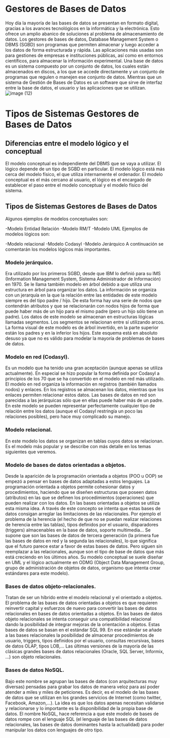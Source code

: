  # Gestores de Bases de Datos
 
 Hoy día la mayoría de las bases de datos se presentan en formato digital, gracias a los avances tecnológicos en la informática y la electrónica. Esto ofrece un amplio abanico de soluciones al problema de almacenamiento de datos. Los gestores de bases de datos, Database Management System o DBMS (SGBD) son programas que permiten almacenar y luego acceder a los datos de forma estructurada y rápida. Las aplicaciones más usadas son para gestiones de empresas e instituciones públicas, así como en entornos científicos, para almacenar la información experimental. Una base de datos es un sistema compuesto por un conjunto de datos, los cuales están almacenados en discos, a los que se accede directamente y un conjunto de programas que regulen o manejen ese conjunto de datos. Mientras que un sistema de Gestión de Bases de Datos es un software que sirve de interfaz entre la base de datos, el usuario y las aplicaciones que se utilizan.
![image (12)](https://user-images.githubusercontent.com/106564121/177388190-2dbc415b-7876-433f-95b8-2ef547555589.png)
 
 
 
 
 
 
 
 
 
 
 
 
 
 
 
 
 
 
 
 
 # Tipos de Sistemas Gestores de Bases de Datos #

 ## Diferencias entre el modelo lógico y el conceptual

El modelo conceptual es independiente del DBMS que se vaya a utilizar. El lógico depende de un tipo de
SGBD en particular.
El modelo lógico está más cerca del modelo físico, el que utiliza internamente el ordenador.
El modelo conceptual es el más cercano al usuario, el lógico es el encargado de establecer el paso entre
el modelo conceptual y el modelo físico del sistema.

## **Tipos de Sistemas Gestores de Bases de Datos**
Algunos ejemplos de modelos conceptuales son:

-Modelo Entidad Relación
-Modelo RM/T
-Modelo UML
Ejemplos de modelos lógicos son:

-Modelo relacional
-Modelo Codasyl
-Modelo Jerárquico
A continuación se comentarán los modelos lógicos más importantes.

### Modelo jerárquico.
Era utilizado por los primeros SGBD, desde que IBM lo definió para su IMS (Information Management System, Sistema Administrador de Información) en 1970. Se le llama también modelo en árbol debido a que utiliza una estructura en árbol para organizar los datos.
La información se organiza con un jerarquía en la que la relación entre las entidades de este modelo siempre es del tipo padre / hijo. De esta forma hay una serie de nodos que contendrán atributos y que se relacionarán con nodos hijos de forma que puede haber más de un hijo para el mismo padre (pero un hijo sólo tiene un padre).
Los datos de este modelo se almacenan en estructuras lógicas llamadas segmentos. Los segmentos se relacionan entre sí utilizando arcos.
La forma visual de este modelo es de árbol invertido, en la parte superior están los padres y en la inferior los hijos.
Este esquema está en absoluto desuso ya que no es válido para modelar la mayoría de problemas de
bases de datos.
### Modelo en red (Codasyl).
Es un modelo que ha tenido una gran aceptación (aunque apenas se utiliza actualmente). En especial se
hizo popular la forma definida por Codasyl a principios de los 70 que se ha convertido en el modelo en
red más utilizado.
El modelo en red organiza la información en registros (también llamados nodos) y enlaces. En los
registros se almacenan los datos, mientras que los enlaces permiten relacionar estos datos. Las bases de
datos en red son parecidas a las jerárquicas sólo que en ellas puede haber más de un padre.
En este modelo se pueden representar perfectamente cualquier tipo de relación entre los datos (aunque
el Codasyl restringía un poco las relaciones posibles), pero hace muy complicado su manejo.
### Modelo relacional.
En este modelo los datos se organizan en tablas cuyos datos se relacionan. Es el modelo más popular y se
describe con más detalle en los temas siguientes que veremos.
### Modelo de bases de datos orientadas a objetos.
Desde la aparición de la programación orientada a objetos (POO u OOP) se empezó a pensar en bases
de datos adaptadas a estos lenguajes. La programación orientada a objetos permite cohesionar datos y
procedimientos, haciendo que se diseñen estructuras que poseen datos (atributos) en las que se
definen los procedimientos (operaciones) que pueden realizar con los datos. En las bases orientadas a
objetos se utiliza esta misma idea.
A través de este concepto se intenta que estas bases de datos consigan arreglar las limitaciones de las
relacionales. Por ejemplo el problema de la herencia (el hecho de que no se puedan realizar relaciones
de herencia entre las tablas), tipos definidos por el usuario, disparadores (triggers) almacenables en la
base de datos, soporte multimedia...
Se supone que son las bases de datos de tercera generación (la primera fue las bases de datos en red y
la segunda las relacionales), lo que significa que el futuro parece estar a favor de estas bases de datos.
Pero siguen sin reemplazar a las relacionales, aunque son el tipo de base de datos que más está
creciendo en los últimos años.
Su modelo conceptual se suele diseñar en UML y el lógico actualmente en ODMG (Object Data
Management Group, grupo de administración de objetos de datos, organismo que intenta crear
estándares para este modelo).
### Bases de datos objeto-relacionales.
Tratan de ser un híbrido entre el modelo relacional y el orientado a objetos. El problema de las bases de
datos orientadas a objetos es que requieren reinvertir capital y esfuerzos de nuevo para convertir las
bases de datos relacionales en bases de datos orientadas a objetos. En las bases de datos objeto
relacionales se intenta conseguir una compatibilidad relacional dando la posibilidad de integrar mejoras
de la orientación a objetos.
Estas bases de datos se basan en el estándar SQL 99. En ese estándar se añade a las bases
relacionales la posibilidad de almacenar procedimientos de usuario, triggers, tipos definidos por el
usuario, consultas recursivas, bases de datos OLAP, tipos LOB,...
Las últimas versiones de la mayoría de las clásicas grandes bases de datos relacionales (Oracle, SQL
Server, Informix, ...) son objeto relacionales.
### Bases de datos NoSQL.
Bajo este nombre se agrupan las bases de datos (con arquitecturas muy diversas) pensadas para grabar
los datos de manera veloz para así poder atender a miles y miles de peticiones. Es decir, es el modelo
de las bases de datos que se utilizan en los grandes servicios de Internet (como twitter, Facebook,
Amazon,…).
La idea es que los datos apenas necesitan validarse y relacionarse y lo importante es la disponibilidad de
la propia base de datos. El nombre NoSQL, hace referencia a que este modelo de bases de datos rompe
con el lenguaje SQL (el lenguaje de las bases de datos relacionales, las bases de datos dominantes
hasta la actualidad) para poder manipular los datos con lenguajes de otro tipo. 
